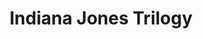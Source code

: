 ---
layout: video
series: Angry Video Game Nerd
season: 3
episode: 48
title: "Indiana Jones Trilogy"
permalink: /avgn/episode-48
video_id: 7O82pX2XQIQ
drive_id: 1pTy7m7XDof99QuQSAqSwhwPXCrGK8Gr6
release_date: 2008-05-20
mike_notes:
toggle: off
title-cards:
  - episode-48.jpg
---